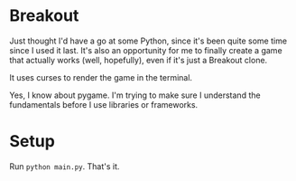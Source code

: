 Breakout
========

Just thought I'd have a go at some Python, since it's been quite some time since I used it last. It's also an opportunity for me to finally create a game that actually works (well, hopefully), even if it's just a Breakout clone.

It uses curses to render the game in the terminal.

Yes, I know about pygame. I'm trying to make sure I understand the fundamentals before I use libraries or frameworks.

Setup
=====

Run `python main.py`. That's it.
